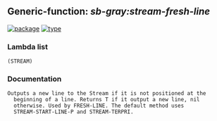 ## Generic-function: ***sb-gray:stream-fresh-line***
[![package](https://img.shields.io/badge/Package-SB--GRAY-5f9ea0.svg?style=social&colorA=999999)](../) [![type](https://img.shields.io/badge/Type-Generic--Function-5f9ea0.svg?style=social&colorA=999999)](../#generic-function) 
### Lambda list
```
(STREAM)
```
### Documentation
```
Outputs a new line to the Stream if it is not positioned at the
  beginning of a line. Returns T if it output a new line, nil
  otherwise. Used by FRESH-LINE. The default method uses
  STREAM-START-LINE-P and STREAM-TERPRI.
```
